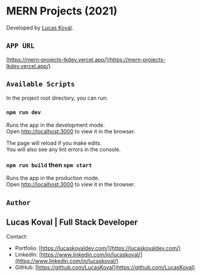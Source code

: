 # MERN Projects (2021)

Developed by [Lucas Koval](https://lucaskovaldev.com/).

## `APP URL`

[https://mern-projects-lkdev.vercel.app/](https://mern-projects-lkdev.vercel.app/)

## `Available Scripts`

In the project root directory, you can run:

### `npm run dev`

Runs the app in the development mode.\
Open [http://localhost:3000](http://localhost:3000) to view it in the browser.

The page will reload if you make edits.\
You will also see any lint errors in the console.

### `npm run build` then `npm start`

Runs the app in the production mode.\
Open [http://localhost:3000](http://localhost:3000) to view it in the browser.

## `Author`

## Lucas Koval | Full Stack Developer

Contact:

-  Portfolio: [https://lucaskovaldev.com/](https://lucaskovaldev.com/)
-  LinkedIn: [https://www.linkedin.com/in/lucaskoval/](https://www.linkedin.com/in/lucaskoval/)
-  GitHub: [https://github.com/LucasKoval](https://github.com/LucasKoval)
